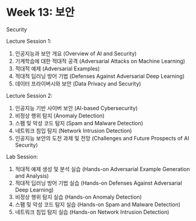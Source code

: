 # Week 13: 보안

Security

Lecture Session 1:

1. 인공지능과 보안 개요 (Overview of AI and Security)
2. 기계학습에 대한 적대적 공격 (Adversarial Attacks on Machine Learning)
3. 적대적 예제 (Adversarial Examples)
4. 적대적 딥러닝 방어 기법 (Defenses Against Adversarial Deep Learning)
5. 데이터 프라이버시와 보안 (Data Privacy and Security)

Lecture Session 2:

1. 인공지능 기반 사이버 보안 (AI-based Cybersecurity)
2. 비정상 행위 탐지 (Anomaly Detection)
3. 스팸 및 악성 코드 탐지 (Spam and Malware Detection)
4. 네트워크 침입 탐지 (Network Intrusion Detection)
5. 인공지능 보안의 도전 과제 및 전망 (Challenges and Future Prospects of AI Security)

Lab Session:

1. 적대적 예제 생성 및 분석 실습 (Hands-on Adversarial Example Generation and Analysis)
2. 적대적 딥러닝 방어 기법 실습 (Hands-on Defenses Against Adversarial Deep Learning)
3. 비정상 행위 탐지 실습 (Hands-on Anomaly Detection)
4. 스팸 및 악성 코드 탐지 실습 (Hands-on Spam and Malware Detection)
5. 네트워크 침입 탐지 실습 (Hands-on Network Intrusion Detection)

```{tableofcontents}

```
